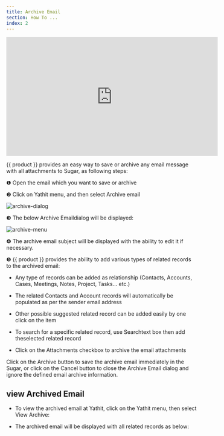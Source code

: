 ```yaml
---
title: Archive Email
section: How To ...
index: 2
---
```


<iframe width="560" height="315" src="https://www.youtube.com/embed/TcwbeEQsId0?list=PL0ZVs2MTcLP82s0qTsQ3RTZXad_dZCSbU"  frameborder="0" allowfullscreen></iframe>

{{ product }}  provides an easy way to save or archive any email message with all attachments to Sugar, as following steps:

❶ Open the email which you want to save or archive

❷ Click on Yathit menu, and then select Archive email

![archive-dialog](https://yathit-assets.storage.googleapis.com/web/archive-dialog.png) 

❸ The below Archive Emaildialog will be displayed:

![archive-menu](https://yathit-assets.storage.googleapis.com/web/archive-menu.png)

❹ The archive email subject will be displayed with the ability to edit it if necessary.

❺ {{ product }}  provides the ability to add various types of related records to the archived email:

* Any type of records can be added as relationship (Contacts, Accounts, Cases, Meetings, Notes, Project, Tasks… etc.)



* The related Contacts and Account records will automatically be populated as per the sender email address



* Other possible suggested related record can be added easily by one click on the item


* To search for a specific related record, use Searchtext box then add theselected related record



* Click on the Attachments checkbox to archive the email attachments



Click on the Archive button to save the archive email immediately in the Sugar, or click on the Cancel button to close the Archive Email dialog and ignore the defined email archive information.


## view Archived Email

* To view the archived email at Yathit, click on the Yathit menu, then select View Archive:



* The archived email will be displayed with all related records as below:


